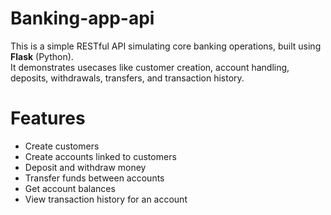 # Banking-app-api
This is a simple RESTful API simulating core banking operations, built using **Flask** (Python).  
It demonstrates usecases like customer creation, account handling, deposits, withdrawals, transfers, and transaction history.

# Features
- Create customers
- Create accounts linked to customers
- Deposit and withdraw money
- Transfer funds between accounts
- Get account balances
- View transaction history for an account
